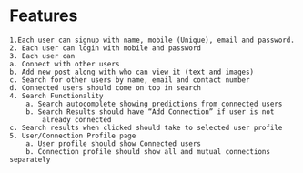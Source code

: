 
# Features 
    1.Each user can signup with name, mobile (Unique), email and password.
    2. Each user can login with mobile and password
    3. Each user can
    a. Connect with other users
    b. Add new post along with who can view it (text and images)
    c. Search for other users by name, email and contact number
    d. Connected users should come on top in search
    4. Search Functionality
        a. Search autocomplete showing predictions from connected users
        b. Search Results should have “Add Connection” if user is not
            already connected
    c. Search results when clicked should take to selected user profile
    5. User/Connection Profile page
        a. User profile should show Connected users
        b. Connection profile should show all and mutual connections separately